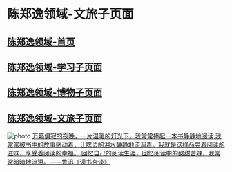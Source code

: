 # 陈郑逸领域-文旅子页面
## [陈郑逸领域-首页](https://fujianprovince.github.io/ "探索首页")  
## [陈郑逸领域-学习子页面](https://fujianprovince.github.io/study/ "探索学习")  
## [陈郑逸领域-博物子页面](https://fujianprovince.github.io/natural-history/ "探索博物")  
## [陈郑逸领域-文旅子页面](https://fujianprovince.github.io/literature-and-travel/ "就是本页")  
![photo](https://imglf6.lf127.net/img/44d991af83235419/MkQ2N09jTTFRT0FHNnNnaFFha1dLdCtYOUc1eE5mM0F6bEw2enRHT0R5TT0.png?imageView&thumbnail=1680x0)
[  万籁俱寂的夜晚，一片温暖的灯光下，我常常捧起一本书静静地阅读,我常常被书中的故事感动着，让腮边的泪水静静地流淌着。我就是这样品尝着阅读的滋味，享受着阅读的幸福。
  回忆自己的阅读生涯，回忆阅读中的酸甜苦辣，我常常暗暗地流泪。——鲁迅《读书杂谈》](https://mp.zhizhuma.com/q?c=120IXMMA791&wxParamQr=1&sh=sh&vt_=1653229608156&_loginTime=1653229611843 "读书")  
